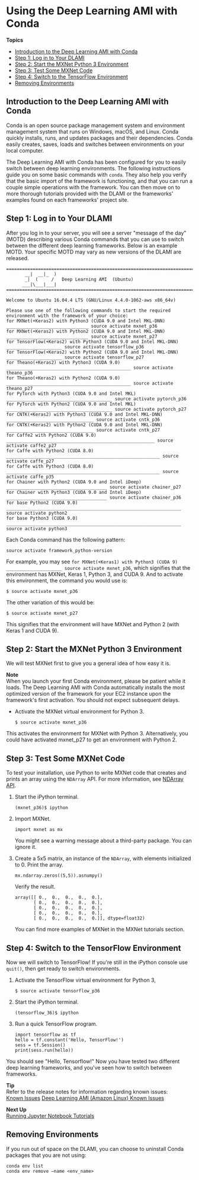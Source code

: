 # Using the Deep Learning AMI with Conda<a name="tutorial-conda"></a>

**Topics**
+ [Introduction to the Deep Learning AMI with Conda](#tutorial-conda-overview)
+ [Step 1: Log in to Your DLAMI](#tutorial-conda-login)
+ [Step 2: Start the MXNet Python 3 Environment](#tutorial-conda-switch-mxnet)
+ [Step 3: Test Some MXNet Code](#tutorial-conda-test-mxnet)
+ [Step 4: Switch to the TensorFlow Environment](#tutorial-conda-switch-tf)
+ [Removing Environments](#tutorial-conda-remove-env)

## Introduction to the Deep Learning AMI with Conda<a name="tutorial-conda-overview"></a>

Conda is an open source package management system and environment management system that runs on Windows, macOS, and Linux\. Conda quickly installs, runs, and updates packages and their dependencies\. Conda easily creates, saves, loads and switches between environments on your local computer\.

The Deep Learning AMI with Conda has been configured for you to easily switch between deep learning environments\. The following instructions guide you on some basic commands with `conda`\. They also help you verify that the basic import of the framework is functioning, and that you can run a couple simple operations with the framework\. You can then move on to more thorough tutorials provided with the DLAMI or the frameworks' examples found on each frameworks' project site\.

## Step 1: Log in to Your DLAMI<a name="tutorial-conda-login"></a>

After you log in to your server, you will see a server "message of the day" \(MOTD\) describing various Conda commands that you can use to switch between the different deep learning frameworks\. Below is an example MOTD\. Your specific MOTD may vary as new versions of the DLAMI are released\.

```
=============================================================================
       __|  __|_  )
       _|  (     /   Deep Learning AMI  (Ubuntu)
      ___|\___|___|
=============================================================================

Welcome to Ubuntu 16.04.4 LTS (GNU/Linux 4.4.0-1062-aws x86_64v)

Please use one of the following commands to start the required environment with the framework of your choice:
for MXNet(+Keras2) with Python3 (CUDA 9.0 and Intel MKL-DNN) _______________________________ source activate mxnet_p36
for MXNet(+Keras2) with Python2 (CUDA 9.0 and Intel MKL-DNN) _______________________________ source activate mxnet_p27
for TensorFlow(+Keras2) with Python3 (CUDA 9.0 and Intel MKL-DNN) _____________________ source activate tensorflow_p36
for TensorFlow(+Keras2) with Python2 (CUDA 9.0 and Intel MKL-DNN) _____________________ source activate tensorflow_p27
for Theano(+Keras2) with Python3 (CUDA 9.0) _______________________________________________ source activate theano_p36
for Theano(+Keras2) with Python2 (CUDA 9.0) _______________________________________________ source activate theano_p27
for PyTorch with Python3 (CUDA 9.0 and Intel MKL) ________________________________________ source activate pytorch_p36
for PyTorch with Python2 (CUDA 9.0 and Intel MKL) ________________________________________ source activate pytorch_p27
for CNTK(+Keras2) with Python3 (CUDA 9.0 and Intel MKL-DNN) _________________________________ source activate cntk_p36
for CNTK(+Keras2) with Python2 (CUDA 9.0 and Intel MKL-DNN) _________________________________ source activate cntk_p27
for Caffe2 with Python2 (CUDA 9.0) ________________________________________________________ source activate caffe2_p27
for Caffe with Python2 (CUDA 8.0) __________________________________________________________ source activate caffe_p27
for Caffe with Python3 (CUDA 8.0) __________________________________________________________ source activate caffe_p35
for Chainer with Python2 (CUDA 9.0 and Intel iDeep) ______________________________________ source activate chainer_p27
for Chainer with Python3 (CUDA 9.0 and Intel iDeep) ______________________________________ source activate chainer_p36
for base Python2 (CUDA 9.0) __________________________________________________________________ source activate python2
for base Python3 (CUDA 9.0) __________________________________________________________________ source activate python3
```

Each Conda command has the following pattern:

`source activate framework_python-version`

For example, you may see `for MXNet(+Keras1) with Python3 (CUDA 9) _____________________ source activate mxnet_p36`, which signifies that the environment has MXNet, Keras 1, Python 3, and CUDA 9\. And to activate this environment, the command you would use is:

```
$ source activate mxnet_p36
```

The other variation of this would be:

```
$ source activate mxnet_p27
```

This signifies that the environment will have MXNet and Python 2 \(with Keras 1 and CUDA 9\)\.

## Step 2: Start the MXNet Python 3 Environment<a name="tutorial-conda-switch-mxnet"></a>

We will test MXNet first to give you a general idea of how easy it is\.

**Note**  
When you launch your first Conda environment, please be patient while it loads\. The Deep Learning AMI with Conda automatically installs the most optimized version of the framework for your EC2 instance upon the framework's first activation\. You should not expect subsequent delays\.
+ Activate the MXNet virtual environment for Python 3\.

  ```
  $ source activate mxnet_p36
  ```

This activates the environment for MXNet with Python 3\. Alternatively, you could have activated mxnet\_p27 to get an environment with Python 2\.

## Step 3: Test Some MXNet Code<a name="tutorial-conda-test-mxnet"></a>

To test your installation, use Python to write MXNet code that creates and prints an array using the `NDArray` API\. For more information, see [NDArray API](https://mxnet.incubator.apache.org/api/python/ndarray/ndarray.html)\.

1. Start the iPython terminal\.

   ```
   (mxnet_p36)$ ipython
   ```

1. Import MXNet\.

   ```
   import mxnet as mx
   ```

   You might see a warning message about a third\-party package\. You can ignore it\.

1. Create a 5x5 matrix, an instance of the `NDArray`, with elements initialized to 0\. Print the array\.

   ```
   mx.ndarray.zeros((5,5)).asnumpy()
   ```

   Verify the result\.

   ```
   array([[ 0.,  0.,  0.,  0.,  0.],
          [ 0.,  0.,  0.,  0.,  0.],
          [ 0.,  0.,  0.,  0.,  0.],
          [ 0.,  0.,  0.,  0.,  0.],
          [ 0.,  0.,  0.,  0.,  0.]], dtype=float32)
   ```

   You can find more examples of MXNet in the MXNet tutorials section\.

## Step 4: Switch to the TensorFlow Environment<a name="tutorial-conda-switch-tf"></a>

Now we will switch to TensorFlow\! If you're still in the iPython console use `quit()`, then get ready to switch environments\.

1. Activate the TensorFlow virtual environment for Python 3,

   ```
   $ source activate tensorflow_p36
   ```

1. Start the iPython terminal\.

   ```
   (tensorflow_36)$ ipython
   ```

1. Run a quick TensorFlow program\.

   ```
   import tensorflow as tf
   hello = tf.constant('Hello, TensorFlow!')
   sess = tf.Session()
   print(sess.run(hello))
   ```

You should see "Hello, Tensorflow\!" Now you have tested two different deep learning frameworks, and you've seen how to switch between frameworks\.

**Tip**  
Refer to the release notes for information regarding known issues:  
[ Known Issues](CONDA_UBUNTU1.md#CONDA_UBUNTU1-known-issues)
[Deep Learning AMI \(Amazon Linux\) Known Issues](CONDA_AML1.md#CONDA_AML1-known-issues)

**Next Up**  
[Running Jupyter Notebook Tutorials](tutorial-jupyter.md)

## Removing Environments<a name="tutorial-conda-remove-env"></a>

If you run out of space on the DLAMI, you can choose to uninstall Conda packages that you are not using:

```
conda env list
conda env remove –name <env_name>
```